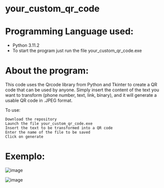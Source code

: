 # your_custom_qr_code

# Programming Language used:

 - Python 3.11.2
 - To start the program just run the file your_custom_qr_code.exe

# About the program:

This code uses the Qrcode library from Python and Tkinter to create a QR code that can be used by anyone. Simply insert the content of the text you want to transform (phone number, text, link, binary), and it will generate a usable QR code in .JPEG format.

To use:

    Download the repository
    Launch the file your_custom_qr_code.exe
    Insert the text to be transformed into a QR code
    Enter the name of the file to be saved
    Click on generate

# Exemplo:

![image](https://github.com/gabflag/your_custom_qr_code/assets/95552879/3c83264e-4cc6-483c-8bfa-2e6460032513)

![image](https://github.com/gabflag/your_custom_qr_code/assets/95552879/d28d2801-9fb1-4311-974d-130d1b55d9a0)
